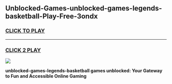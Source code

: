 
## Unblocked-Games-unblocked-games-legends-basketball-Play-Free-3ondx
<h3>
<a href="https://premium76.site?title=unblocked-games-legends-basketball&ref=21A">CLICK TO PLAY</a></h3>
<hr>

<h3>
<a href="https://premium76.site?title=unblocked-games-legends-basketball&ref=21A">CLICK 2 PLAY</a>
  
</h3>

<a href="https://premium76.site?title=unblocked-games-legends-basketball&ref=21A"><img src="https://clearcache.store/games.png"></a>


**unblocked-games-legends-basketball games unblocked: Your Gateway to Fun and Accessible Online Gaming**
